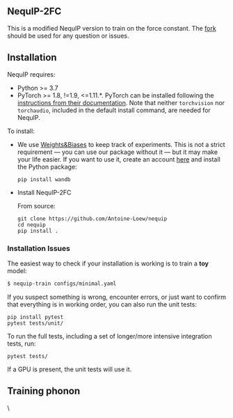 ## NequIP-2FC

This is a modified NequIP version to train on the force constant. The [fork](https://github.com/Antoine-Loew/nequip) should be used for any question or issues.


## Installation

NequIP requires:

* Python >= 3.7
* PyTorch >= 1.8, !=1.9, <=1.11.*. PyTorch can be installed following the [instructions from their documentation](https://pytorch.org/get-started/locally/). Note that neither `torchvision` nor `torchaudio`, included in the default install command, are needed for NequIP.

To install:

* We use [Weights&Biases](https://wandb.ai) to keep track of experiments. This is not a strict requirement — you can use our package without it — but it may make your life easier. If you want to use it, create an account [here](https://wandb.ai) and install the Python package:

  ```
  pip install wandb
  ```

* Install NequIP-2FC

  From source:
  ```
  git clone https://github.com/Antoine-Loew/nequip
  cd nequip
  pip install . 
  ```

### Installation Issues

The easiest way to check if your installation is working is to train a **toy** model:
```bash
$ nequip-train configs/minimal.yaml
```

If you suspect something is wrong, encounter errors, or just want to confirm that everything is in working order, you can also run the unit tests:

```
pip install pytest
pytest tests/unit/
```

To run the full tests, including a set of longer/more intensive integration tests, run:
```
pytest tests/
```

If a GPU is present, the unit tests will use it.

## Training phonon 

\